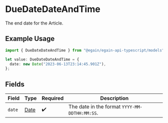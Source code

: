 # DueDateDateAndTime

The end date for the Article.

## Example Usage

```typescript
import { DueDateDateAndTime } from "@egain/egain-api-typescript/models";

let value: DueDateDateAndTime = {
  date: new Date("2023-06-13T23:14:45.901Z"),
};
```

## Fields

| Field                                                                                         | Type                                                                                          | Required                                                                                      | Description                                                                                   |
| --------------------------------------------------------------------------------------------- | --------------------------------------------------------------------------------------------- | --------------------------------------------------------------------------------------------- | --------------------------------------------------------------------------------------------- |
| `date`                                                                                        | [Date](https://developer.mozilla.org/en-US/docs/Web/JavaScript/Reference/Global_Objects/Date) | :heavy_check_mark:                                                                            | The date in the format <code>YYYY-MM-DDTHH:MM:SS</code>.                                      |